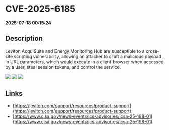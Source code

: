 # CVE-2025-6185

**2025-07-18 00:15:24**

## Description
Leviton AcquiSuite and Energy Monitoring Hub 
are susceptible to a cross-site scripting vulnerability, allowing 
an attacker to craft a malicious payload in URL parameters, which would 
execute in a client browser when accessed by a user, steal session 
tokens, and control the service.

![](https://img.shields.io/static/v1?label=Score&message=8.7&color=red)
![](https://img.shields.io/static/v1?label=Severity&message=HIGH&color=red)
![](https://img.shields.io/static/v1?label=CWE&message=XSS&color=green)

## Links
- [https://leviton.com/support/resources/product-support](https://leviton.com/support/resources/product-support)
- [https://www.cisa.gov/news-events/ics-advisories/icsa-25-198-01](https://www.cisa.gov/news-events/ics-advisories/icsa-25-198-01)
